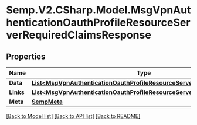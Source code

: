 # Semp.V2.CSharp.Model.MsgVpnAuthenticationOauthProfileResourceServerRequiredClaimsResponse
## Properties

Name | Type | Description | Notes
------------ | ------------- | ------------- | -------------
**Data** | [**List&lt;MsgVpnAuthenticationOauthProfileResourceServerRequiredClaim&gt;**](MsgVpnAuthenticationOauthProfileResourceServerRequiredClaim.md) |  | [optional] 
**Links** | [**List&lt;MsgVpnAuthenticationOauthProfileResourceServerRequiredClaimLinks&gt;**](MsgVpnAuthenticationOauthProfileResourceServerRequiredClaimLinks.md) |  | [optional] 
**Meta** | [**SempMeta**](SempMeta.md) |  | 

[[Back to Model list]](../README.md#documentation-for-models) [[Back to API list]](../README.md#documentation-for-api-endpoints) [[Back to README]](../README.md)

